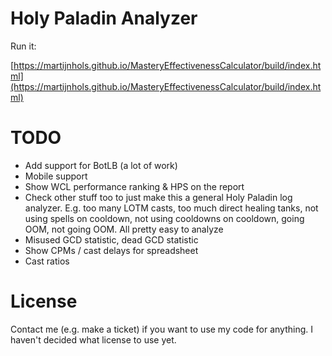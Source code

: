 # Holy Paladin Analyzer

Run it:

[https://martijnhols.github.io/MasteryEffectivenessCalculator/build/index.html](https://martijnhols.github.io/MasteryEffectivenessCalculator/build/index.html)

# TODO

 * Add support for BotLB (a lot of work)
 * Mobile support
 * Show WCL performance ranking & HPS on the report
 * Check other stuff too to just make this a general Holy Paladin log analyzer. E.g. too many LOTM casts, too much direct healing tanks, not using spells on cooldown, not using cooldowns on cooldown, going OOM, not going OOM. All pretty easy to analyze
 * Misused GCD statistic, dead GCD statistic
 * Show CPMs / cast delays for spreadsheet
 * Cast ratios

# License

Contact me (e.g. make a ticket) if you want to use my code for anything. I haven't decided what license to use yet.
